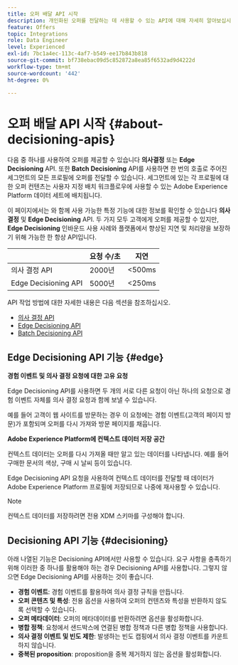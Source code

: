 ```yaml
---
title: 오퍼 배달 API 시작
description: 개인화된 오퍼를 전달하는 데 사용할 수 있는 API에 대해 자세히 알아보십시오.
feature: Offers
topic: Integrations
role: Data Engineer
level: Experienced
exl-id: 7bc1a4ec-113c-4af7-b549-ee17b843b818
source-git-commit: bf738ebac09d5c852872a8ea85f6532ad9d4222d
workflow-type: tm+mt
source-wordcount: '442'
ht-degree: 0%

---
```


# 오퍼 배달 API 시작 {#about-decisioning-apis}

다음 중 하나를 사용하여 오퍼를 제공할 수 있습니다 **의사결정** 또는 **Edge Decisioning** API. 또한 **Batch Decisioning** API를 사용하면 한 번의 호출로 주어진 세그먼트의 모든 프로필에 오퍼를 전달할 수 있습니다. 세그먼트에 있는 각 프로필에 대한 오퍼 컨텐츠는 사용자 지정 배치 워크플로우에 사용할 수 있는 Adobe Experience Platform 데이터 세트에 배치됩니다.

이 페이지에서는 와 함께 사용 가능한 특정 기능에 대한 정보를 확인할 수 있습니다 **의사결정** 및 **Edge Decisioning** API. 두 가지 모두 고객에게 오퍼를 제공할 수 있지만, **Edge Decisioning** 인바운드 사용 사례와 플랫폼에서 향상된 지연 및 처리량을 보장하기 위해 가능한 한 항상 API입니다.

|  | 요청 수/초 | 지연 |
|---|---|---|
| 의사 결정 API | 2000년 | &lt;500ms |
| Edge Decisioning API | 5000년 | &lt;250ms |

API 작업 방법에 대한 자세한 내용은 다음 섹션을 참조하십시오.
* [의사 결정 API](decisioning-api.md)
* [Edge Decisioning API](edge-decisioning-api.md)
* [Batch Decisioning API](batch-decisioning-api.md)

## Edge Decisioning API 기능 {#edge}

**경험 이벤트 및 의사 결정 요청에 대한 고유 요청**

Edge Decisioning API를 사용하면 두 개의 서로 다른 요청이 아닌 하나의 요청으로 경험 이벤트 자체를 의사 결정 요청과 함께 보낼 수 있습니다.

예를 들어 고객이 웹 사이트를 방문하는 경우 이 요청에는 경험 이벤트(고객의 페이지 방문)가 포함되며 오퍼를 다시 가져와 방문 페이지를 채웁니다.

**Adobe Experience Platform에 컨텍스트 데이터 저장 공간**

컨텍스트 데이터는 오퍼를 다시 가져올 때만 알고 있는 데이터를 나타냅니다. 예를 들어 구매한 문서의 색상, 구매 시 날씨 등이 있습니다.

Edge Decisioning API 요청을 사용하여 컨텍스트 데이터를 전달할 때 데이터가 Adobe Experience Platform 프로필에 저장되므로 나중에 재사용할 수 있습니다.

>[!NOTE]
>
>컨텍스트 데이터를 저장하려면 전용 XDM 스키마를 구성해야 합니다.

## Decisioning API 기능 {#decisioning}

아래 나열된 기능은 Decisioning API에서만 사용할 수 있습니다. 요구 사항을 충족하기 위해 이러한 중 하나를 활용해야 하는 경우 Decisioning API를 사용합니다. 그렇지 않으면 Edge Decisioning API를 사용하는 것이 좋습니다.

* **경험 이벤트**: 경험 이벤트를 활용하여 의사 결정 규칙을 만듭니다.
* **오퍼 콘텐츠 및 특성**: 전용 옵션을 사용하여 오퍼의 컨텐츠와 특성을 반환하지 않도록 선택할 수 있습니다.
* **오퍼 메타데이터**: 오퍼의 메타데이터를 반환하려면 옵션을 활성화합니다.
* **병합 정책**: 요청에서 샌드박스에 연결된 병합 정책과 다른 병합 정책을 사용합니다.
* **의사 결정 이벤트 및 빈도 제한**: 발생하는 빈도 캡핑에서 의사 결정 이벤트를 카운트하지 않습니다.
* **중복된 proposition**: proposition을 중복 제거하지 않는 옵션을 활성화합니다.
